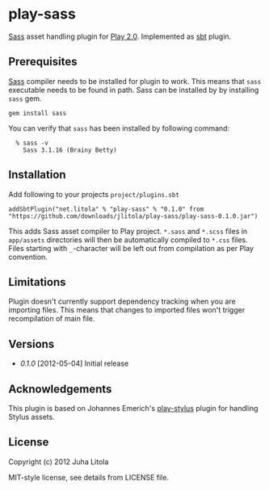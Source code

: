 play-sass
=========

[Sass][sass] asset handling plugin for [Play 2.0][play]. Implemented as [sbt][sbt]
plugin.

Prerequisites
-------------

[Sass][sass] compiler needs to be installed for plugin to work. This means that `sass` executable
needs to be found in path. Sass can be installed by by installing `sass` gem.

	gem install sass

You can verify that `sass` has been installed by following command:

	  % sass -v
		Sass 3.1.16 (Brainy Betty)


Installation
------------

Add following to your projects `project/plugins.sbt`

	addSbtPlugin("net.litola" % "play-sass" % "0.1.0" from "https://github.com/downloads/jlitola/play-sass/play-sass-0.1.0.jar")

This adds Sass asset compiler to Play project. `*.sass` and `*.scss` files in `app/assets` 
directories will then be automatically compiled to `*.css` files. Files starting with 
`_`-character will be left out from compilation as per Play convention.

Limitations
-----------

Plugin doesn't currently support dependency tracking when you are importing files. This means that 
changes to imported files won't trigger recompilation of main file.

Versions
--------

* *0.1.0* [2012-05-04] Initial release

Acknowledgements
----------------

This plugin is based on Johannes Emerich's [play-stylus][play-stylus] plugin for handling 
Stylus assets.

License
-------

Copyright (c) 2012 Juha Litola

MIT-style license, see details from LICENSE file.

[sass]: http://sass-lang.com/
[play]: http://www.playframework.org/
[sbt]: https://github.com/harrah/xsbt
[play-stylus]: https://github.com/knuton/play-stylus
